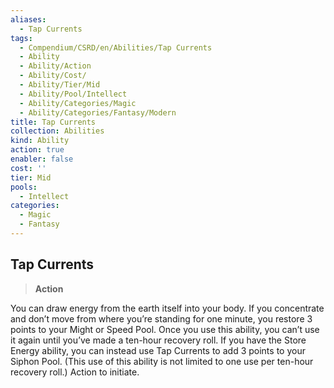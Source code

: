 ```yaml
---
aliases:
  - Tap Currents
tags:
  - Compendium/CSRD/en/Abilities/Tap Currents
  - Ability
  - Ability/Action
  - Ability/Cost/
  - Ability/Tier/Mid
  - Ability/Pool/Intellect
  - Ability/Categories/Magic
  - Ability/Categories/Fantasy/Modern
title: Tap Currents
collection: Abilities
kind: Ability
action: true
enabler: false
cost: ''
tier: Mid
pools:
  - Intellect
categories:
  - Magic
  - Fantasy
---
```

## Tap Currents  
>**Action**    
You can draw energy from the earth itself into your body. If you concentrate and don’t move from where you’re standing for one minute, you restore 3 points to your Might or Speed Pool. Once you use this ability, you can’t use it again until you’ve made a ten-hour recovery roll. If you have the Store Energy ability, you can instead use Tap Currents to add 3 points to your Siphon Pool. (This use of this ability is not limited to one use per ten-hour recovery roll.) Action to initiate.  
  
  
